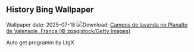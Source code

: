 ## History Bing Wallpaper
Wallpaper date: 2025-07-18
![](https://www.bing.com/th?id=OHR.FranceLavender_PT-BR8916363629_UHD.jpg&w=1000)Download: [Campos de lavanda no Planalto de Valensole, França (© zpagistock/Getty Images)](https://www.bing.com/th?id=OHR.FranceLavender_PT-BR8916363629_UHD.jpg)

Auto get programm by LtgX
